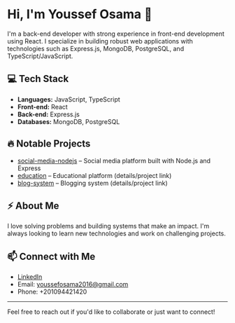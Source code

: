# Hi, I'm Youssef Osama 👋

I'm a back-end developer with strong experience in front-end development using React. I specialize in building robust web applications with technologies such as Express.js, MongoDB, PostgreSQL, and TypeScript/JavaScript.

## 💻 Tech Stack
- **Languages:** JavaScript, TypeScript
- **Front-end:** React
- **Back-end:** Express.js
- **Databases:** MongoDB, PostgreSQL

## 🔥 Notable Projects
- [social-media-nodejs](#) – Social media platform built with Node.js and Express
- [education](#) – Educational platform (details/project link)
- [blog-system](#) – Blogging system (details/project link)

## ⚡ About Me
I love solving problems and building systems that make an impact. I'm always looking to learn new technologies and work on challenging projects.

## 📫 Connect with Me
- [LinkedIn](https://www.linkedin.com/in/youssef-osama-7364a82b6/)
- Email: youssefosama2016@gmail.com
- Phone: +201094421420

---

Feel free to reach out if you'd like to collaborate or just want to connect!
